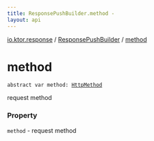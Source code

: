 ```yaml
---
title: ResponsePushBuilder.method - 
layout: api
---
```


<div class='api-docs-breadcrumbs'><a href="../index.html">io.ktor.response</a> / <a href="index.html">ResponsePushBuilder</a> / <a href="./method.html">method</a></div>

# method

<div class="signature"><code><span class="keyword">abstract</span> <span class="keyword">var </span><span class="identifier">method</span><span class="symbol">: </span><a href="../../io.ktor.http/-http-method/index.html"><span class="identifier">HttpMethod</span></a></code></div>

request method

### Property

<code>method</code> - request method